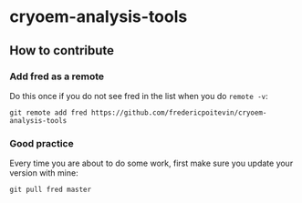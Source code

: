 # cryoem-analysis-tools

## How to contribute

### Add fred as a remote
Do this once if you do not see fred in the list when you do `remote -v`:
```
git remote add fred https://github.com/fredericpoitevin/cryoem-analysis-tools
```

### Good practice
Every time you are about to do some work, first make sure you update your version with mine:
```
git pull fred master
```
